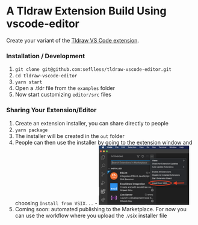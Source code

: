 # A Tldraw Extension Build Using vscode-editor
Create your variant of the [Tldraw VS Code extension](https://marketplace.visualstudio.com/items?itemName=tldraw-org.tldraw-vscode).

### Installation / Development

 1. `git clone git@github.com:seflless/tldraw-vscode-editor.git`
 2. `cd tldraw-vscode-editor`
 3. `yarn start`
 4. Open a .tldr file from the `examples` folder
 5. Now start customizing `editor/src` files

### Sharing Your Extension/Editor

 1. Create an extension installer, you can share directly to people
   1. `yarn package`
   1. The installer will be created in the `out` folder
   1. People can then use the installer by going to the extension window and choosing `Install from VSIX...`
     - <img style="width:50%" src="docs/how-use-extension-installer.png"/>
  1. Coming soon: automated publishing to the Marketplace. For now you can use the workflow where you upload the .vsix installer file
